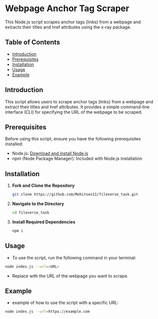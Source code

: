 # Webpage Anchor Tag Scraper

This Node.js script scrapes anchor tags (links) from a webpage and extracts their titles and href attributes using the x-ray package.

## Table of Contents

- [Introduction](#introduction)
- [Prerequisites](#prerequisites)
- [Installation](#installation)
- [Usage](#usage)
- [Example](#example)

## Introduction

This script allows users to scrape anchor tags (links) from a webpage and extract their titles and href attributes. It provides a simple command-line interface (CLI) for specifying the URL of the webpage to be scraped.

## Prerequisites

Before using this script, ensure you have the following prerequisites installed:

- Node.js: [Download and install Node.js](https://nodejs.org/)
- npm (Node Package Manager): Included with Node.js installation

## Installation

1. **Fork and Clone the Repository**

   ```bash
   git clone https://github.com/Mohitsen11/fileverse_task.git
   ```

2. **Navigate to the Directory**

   ```bash
   cd fileverse_task
   ```

3. **Install Required Dependencies**

   ```bash
   npm i
   ```


## Usage

- To use the script, run the following command in your terminal:

```bash
node index.js --url=<URL>
```
- Replace <URL> with the URL of the webpage you want to scrape.

## Example

- example of how to use the script with a specific URL:

```bash
node index.js --url=https://example.com
```
